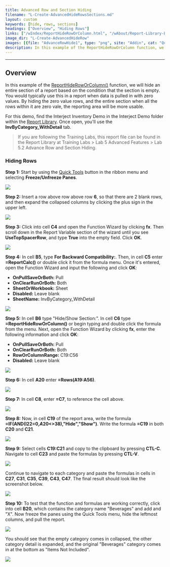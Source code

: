 ```yaml
---
title: Advanced Row and Section Hiding
filename: "L-Create-AdvancedHideRowsSections.md"
layout: custom 
keywords: [hide, rows, sections]
headings: ["Overview", "Hiding Rows"]
links: ["/wIndex/ReportHideRowOrColumn.html", "/wAbout/Report-Library-Basics.html", "/wPortal/INTERJECT-Ribbon-Menu-Items.html"]
image_dir: "L-Create-AdvancedHideRow"
images: [{file: "AdvanceRowHide1", type: "png", site: "Addin", cat: "Quick Tools", sub: "", report: "Inventory By Category", ribbon: "Advanced", config: ""}, {file: "AdvanceRowHide2", type: "png", site: "Addin", cat: "Report", sub: "", report: "Inventory By Category", ribbon: "", config: "Yes"}, {file: "AdvanceRowHide3", type: "png", site: "Excel", cat: "Function Wizard", sub: "", report: "Inventory By Category", ribbon: "", config: "Yes"}, {file: "AdvanceRowHide4", type: "png", site: "Excel", cat: "Function Wizard", sub: "", report: "Inventory By Category", ribbon: "", config: "Yes"}, {file: "AdvanceRowHide5", type: "png", site: "Excel", cat: "Function Wizard", sub: "", report: "Inventory By Category", ribbon: "", config: "Yes"}, {file: "AdvanceRowHide6", type: "png", site: "Addin", cat: "Report", sub: "", report: "Inventory By Category", ribbon: "", config: "Yes"}, {file: "AdvanceRowHide7", type: "png", site: "Addin", cat: "Report", sub: "", report: "", ribbon: "", config: "Yes"}, {file: "AdvanceRowHide8", type: "png", site: "Addin", cat: "Report", sub: "", report: "Inventory By Category", ribbon: "", config: ""}, {file: "AdvanceRowHide9", type: "png", site: "Addin", cat: "Report", sub: "", report: "Inventory By Category", ribbon: "", config: ""}, {file: "AdvanceRowHide10", type: "png", site: "Addin", cat: "Report", sub: "", report: "Inventory By Category", ribbon: "", config: ""}, {file: "AdvanceRowHide13", type: "png", site: "Addin", cat: "Report", sub: "", report: "Inventory By Category", ribbon: "", config: ""}, {file: "AdvanceRowHide14", type: "png", site: "Addin", cat: "Report", sub: "", report: "Inventory By Category", ribbon: "Simple", config: ""}]
description: In this example of the ReportHideRowOrColumn function, we will hide an entire section of a report based on the condition that the section is empty. You would typically use this in a report when data is pulled in with zero values. By hiding the zero value rows, and the entire section when all the rows within it are zero vale, the reporting area will be more usable. 
---
```

* * *

## Overview

In this example of the [ReportHideRowOrColumn()](/wIndex/ReportHideRowOrColumn.html) function, we will hide an entire section of a report based on the condition that the section is empty. You would typically use this in a report when data is pulled in with zero values. By hiding the zero value rows, and the entire section when all the rows within it are zero vale, the reporting area will be more usable. 

For this demo, find the Interject Inventory Demo in the Interject Demo folder within the [Report Library](/wAbout/Report-Library-Basics.html). Once open, you'll use the **InvByCategory_WithDetail** tab.

<blockquote class=lab_info>
 If you are following the Training Labs, this report file can be found in the Report Library at Training Labs > Lab 5 Advanced Features > Lab 5.2 Advance Row and Section Hiding.
</blockquote>

### Hiding Rows

**Step 1:** Start by using the [Quick Tools](/wPortal/INTERJECT-Ribbon-Menu-Items.html) button in the ribbon menu and selecting **Freeze/Unfreeze Panes**.

![](/images/L-Create-AdvancedHideRow/AdvanceRowHide1.png)
<br> 

**Step 2:** Insert a row above row above row **6**, so that there are 2 blank rows, and then expand the collapsed columns by clicking the plus sign in the upper left.

![](/images/L-Create-AdvancedHideRow/AdvanceRowHide2.png)
<br>

**Step 3:** Click into cell **C4** and open the Function Wizard by clicking **fx**. Then scroll down in the Report Variable section of the wizard until you see **UseTopSpacerRow**, and type **True** into the empty field. Click **OK**.

![](/images/L-Create-AdvancedHideRow/AdvanceRowHide3.png)
<br>

**Step 4:** In cell **B5**, type **For Backward Compatibility:**. Then, in cell **C5** enter **=ReportCalc()** or double click it from the formula menu. Once it's entered, open the Function Wizard and input the following and click **OK**:

- **OnPullSaveOrBoth:** Pull
- **OnClearRunOrBoth:** Both
- **SheetOrWorkbook:** Sheet
- **Disabled:** Leave blank
- **SheetName:** InvByCategory_WithDetail

![](/images/L-Create-AdvancedHideRow/AdvanceRowHide4.png)
<br>

**Step 5:** In cell **B6** type "Hide/Show Section:". In cell **C6** type **=ReportHideRowOrColumn()** or begin typing and double click the formula from the menu. Next, open the Function Wizard by clicking **fx**, enter the following information and click **OK**:

- **OnPullSaveOrBoth:** Pull
- **OnClearRunOrBoth:** Both
- **RowOrColumnRange:** C19:C56
- **Disabled:** Leave blank

![](/images/L-Create-AdvancedHideRow/AdvanceRowHide5.png)
<br>

**Step 6:** In cell **A20** enter **=Rows(A19:A56)**.

![](/images/L-Create-AdvancedHideRow/AdvanceRowHide6.png)
<br>

**Step 7:** In cell **C8**, enter **=C7**, to reference the cell above.

![](/images/L-Create-AdvancedHideRow/AdvanceRowHide7.png)
<br>

**Step 8:** Now, in cell **C19** of the report area, write the formula **=IF(AND(I22=0,$A$20<>38),\"Hide\",\"Show\")**. Write the formula **=C19** in both **C20** and **C21**.

![](/images/L-Create-AdvancedHideRow/AdvanceRowHide8.png)
<br>

**Step 9:** Select cells **C19:C21** and copy to the clipboard by pressing **CTL-C**. Navigate to cell **C23** and paste the formulas by pressing **CTL-V**.

![](/images/L-Create-AdvancedHideRow/AdvanceRowHide9.png)
<br>

Continue to navigate to each category and paste the formulas in cells in **C27**, **C31**, **C35**, **C39**, **C43**, **C47**. The final result should look like the screenshot below.

![](/images/L-Create-AdvancedHideRow/AdvanceRowHide10.png)
<br>

**Step 10:** To test that the function and formulas are working correctly, click into cell **B20**, which contains the category name "Beverages" and add and "X". Now freeze the panes using the Quick Tools menu, hide the leftmost columns, and pull the report.

![](/images/L-Create-AdvancedHideRow/AdvanceRowHide13.png)
<br>

You should see that the empty category comes in collapsed, the other category detail is expanded, and the original "Beverages" category comes in at the bottom as "Items Not Included".

![](/images/L-Create-AdvancedHideRow/AdvanceRowHide14.png)
<br>
